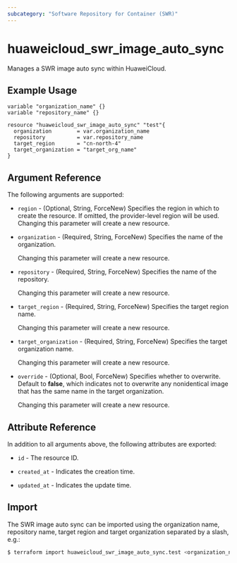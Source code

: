 ```yaml
---
subcategory: "Software Repository for Container (SWR)"
---
```


# huaweicloud_swr_image_auto_sync

Manages a SWR image auto sync within HuaweiCloud.

## Example Usage

```hcl
variable "organization_name" {}
variable "repository_name" {}

resource "huaweicloud_swr_image_auto_sync" "test"{
  organization        = var.organization_name
  repository          = var.repository_name
  target_region       = "cn-north-4"
  target_organization = "target_org_name"
}
```

## Argument Reference

The following arguments are supported:

* `region` - (Optional, String, ForceNew) Specifies the region in which to create the resource.
  If omitted, the provider-level region will be used. Changing this parameter will create a new resource.

* `organization` - (Required, String, ForceNew) Specifies the name of the organization.

  Changing this parameter will create a new resource.

* `repository` - (Required, String, ForceNew) Specifies the name of the repository.

  Changing this parameter will create a new resource.

* `target_region` - (Required, String, ForceNew) Specifies the target region name.

  Changing this parameter will create a new resource.

* `target_organization` - (Required, String, ForceNew) Specifies the target organization name.

  Changing this parameter will create a new resource.

* `override` - (Optional, Bool, ForceNew) Specifies whether to overwrite.
  Default to **false**, which indicates not to overwrite
  any nonidentical image that has the same name in the target organization.

  Changing this parameter will create a new resource.

## Attribute Reference

In addition to all arguments above, the following attributes are exported:

* `id` - The resource ID.

* `created_at` - Indicates the creation time.

* `updated_at` - Indicates the update time.

## Import

The SWR image auto sync can be imported using the organization name, repository name,
target region and target organization separated by a slash, e.g.:

```bash
$ terraform import huaweicloud_swr_image_auto_sync.test <organization_name>/<repository_name>/<target_region>/<target_organization>
```
